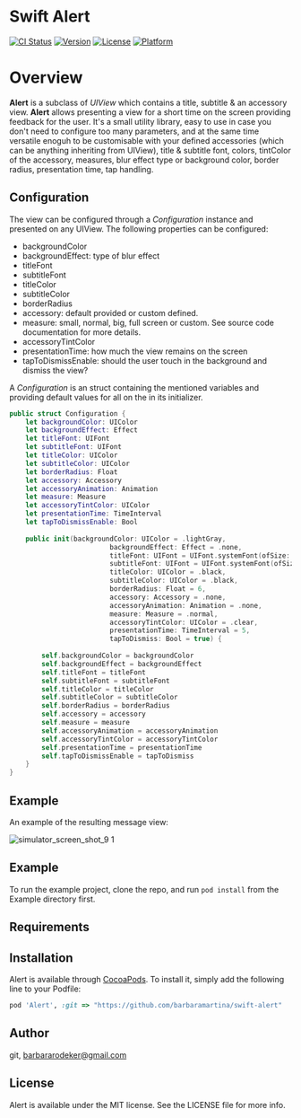 # Swift Alert

[![CI Status](http://img.shields.io/travis/git/Alert.svg?style=flat)](https://travis-ci.org/git/Alert)
[![Version](https://img.shields.io/cocoapods/v/Alert.svg?style=flat)](http://cocoapods.org/pods/Alert)
[![License](https://img.shields.io/cocoapods/l/Alert.svg?style=flat)](http://cocoapods.org/pods/Alert)
[![Platform](https://img.shields.io/cocoapods/p/Alert.svg?style=flat)](http://cocoapods.org/pods/Alert)

# Overview

**Alert** is a subclass of *UIView* which contains a title, subtitle & an accessory view. **Alert** allows presenting a view for a short time on the screen providing feedback for the user. It's a small utility library, easy to use in case you don't need to configure too many parameters, and at the same time versatile enoguh to be customisable with your defined accessories (which can be anything inheriting from UIView), title & subtitle font, colors, tintColor of the accessory, measures, blur effect type or background color, border radius, presentation time, tap handling.


## Configuration
The view can be configured through a *Configuration* instance and presented on any UIView.
The following properties can be configured: 

- backgroundColor
- backgroundEffect: type of blur effect 
- titleFont
- subtitleFont
- titleColor
- subtitleColor
- borderRadius
- accessory: default provided or custom defined.
- measure: small, normal, big, full screen or custom. See source code documentation for more details.
- accessoryTintColor
- presentationTime: how much the view remains on the screen
- tapToDismissEnable: should the user touch in the background and dismiss the view?

A *Configuration* is an struct containing the mentioned variables and providing default values for all on the in its initializer. 

```swift
public struct Configuration {
    let backgroundColor: UIColor
    let backgroundEffect: Effect
    let titleFont: UIFont
    let subtitleFont: UIFont
    let titleColor: UIColor
    let subtitleColor: UIColor
    let borderRadius: Float
    let accessory: Accessory
    let accessoryAnimation: Animation
    let measure: Measure
    let accessoryTintColor: UIColor
    let presentationTime: TimeInterval
    let tapToDismissEnable: Bool
    
    public init(backgroundColor: UIColor = .lightGray,
                         backgroundEffect: Effect = .none,
                         titleFont: UIFont = UIFont.systemFont(ofSize: 16),
                         subtitleFont: UIFont = UIFont.systemFont(ofSize: 13),
                         titleColor: UIColor = .black,
                         subtitleColor: UIColor = .black,
                         borderRadius: Float = 6,
                         accessory: Accessory = .none,
                         accessoryAnimation: Animation = .none,
                         measure: Measure = .normal,
                         accessoryTintColor: UIColor = .clear,
                         presentationTime: TimeInterval = 5,
                         tapToDismiss: Bool = true) {
        
        self.backgroundColor = backgroundColor
        self.backgroundEffect = backgroundEffect
        self.titleFont = titleFont
        self.subtitleFont = subtitleFont
        self.titleColor = titleColor
        self.subtitleColor = subtitleColor
        self.borderRadius = borderRadius
        self.accessory = accessory
        self.measure = measure
        self.accessoryAnimation = accessoryAnimation
        self.accessoryTintColor = accessoryTintColor
        self.presentationTime = presentationTime
        self.tapToDismissEnable = tapToDismiss
    }
}
```

## Example
An example of the resulting message view: 

![simulator_screen_shot_9 1](https://user-images.githubusercontent.com/815372/28084027-a40bbba0-6677-11e7-947d-38b7f04bda99.png)

## Example

To run the example project, clone the repo, and run `pod install` from the Example directory first.

## Requirements

## Installation

Alert is available through [CocoaPods](http://cocoapods.org). To install
it, simply add the following line to your Podfile:

```ruby
pod 'Alert', :git => "https://github.com/barbaramartina/swift-alert"
```

## Author

git, barbararodeker@gmail.com

## License

Alert is available under the MIT license. See the LICENSE file for more info.
